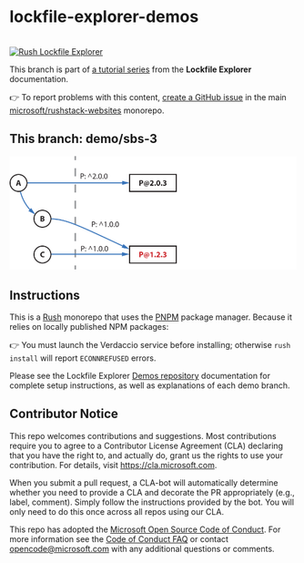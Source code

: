 # lockfile-explorer-demos

<div>
  <br />
  <a href="https://lfx.rushstack.io/">
    <img width="200" alt="Rush Lockfile Explorer" src="https://lfx.rushstack.io/images/site/lockfile-explorer.svg">
  </a>
  <p />
</div>


This branch is part of
[a tutorial series](https://lfx.rushstack.io/pages/scenarios/demos_repo/)
from the **Lockfile Explorer** documentation.

👉 To report problems with this content, [create a GitHub issue](https://github.com/microsoft/rushstack-websites/issues) in the main [microsoft/rushstack-websites](https://github.com/microsoft/rushstack-websites/issues) monorepo.

## This branch: demo/sbs-3

<div>
  <img alt="dependency graph for this branch" src="./common/images/lfx-demo-sbs-3.svg">
</div>


## Instructions

This is a [Rush](https://rushjs.io) monorepo that uses the [PNPM](https://pnpm.io/) package manager.
Because it relies on locally published NPM packages:

👉 You must launch the Verdaccio service before installing; otherwise `rush install` will report `ECONNREFUSED` errors.

Please see the Lockfile Explorer
[Demos repository](https://lfx.rushstack.io/pages/scenarios/demos_repo/)
documentation for complete setup instructions, as well as explanations of each demo branch.


## Contributor Notice

This repo welcomes contributions and suggestions.  Most contributions require you to agree to a
Contributor License Agreement (CLA) declaring that you have the right to, and actually do, grant us
the rights to use your contribution. For details, visit https://cla.microsoft.com.

When you submit a pull request, a CLA-bot will automatically determine whether you need to provide
a CLA and decorate the PR appropriately (e.g., label, comment). Simply follow the instructions
provided by the bot. You will only need to do this once across all repos using our CLA.

This repo has adopted the [Microsoft Open Source Code of Conduct](https://opensource.microsoft.com/codeofconduct/).
For more information see the [Code of Conduct FAQ](https://opensource.microsoft.com/codeofconduct/faq/) or
contact [opencode@microsoft.com](mailto:opencode@microsoft.com) with any additional questions or comments.


